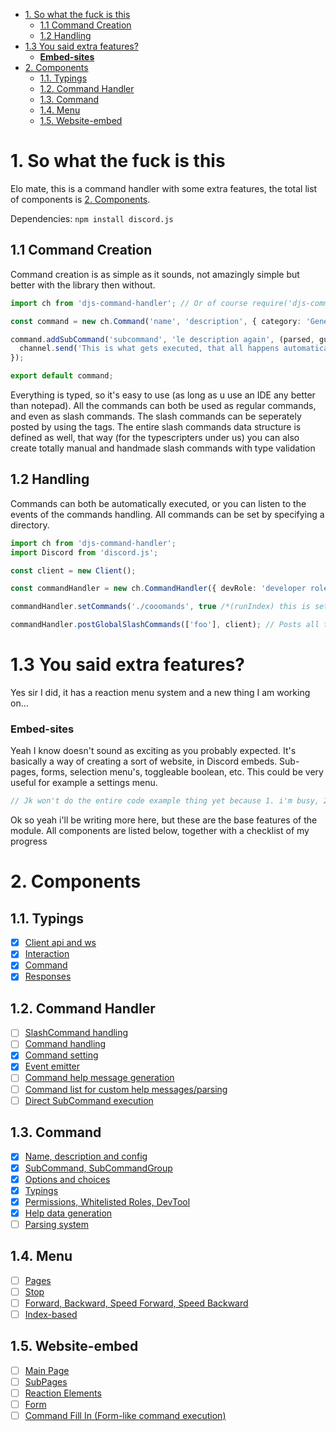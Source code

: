 - [1. So what the fuck is this](#1-so-what-the-fuck-is-this)
  - [1.1 Command Creation](#11-command-creation)
  - [1.2 Handling](#12-handling)
- [1.3 You said extra features?](#13-you-said-extra-features)
    - [**Embed-sites**](#embed-sites)
- [2. Components](#2-components)
  - [1.1. Typings](#11-typings)
  - [1.2. Command Handler](#12-command-handler)
  - [1.3. Command](#13-command)
  - [1.4. Menu](#14-menu)
  - [1.5. Website-embed](#15-website-embed)

# 1. So what the fuck is this

Elo mate, this is a command handler with some extra features, the total list of components is [2. Components](#2-components).

Dependencies: `npm install discord.js`

## 1.1 Command Creation

Command creation is as simple as it sounds, not amazingly simple but better with the library then without.

```ts
import ch from 'djs-command-handler'; // Or of course require('djs-command-handler');

const command = new ch.Command('name', 'description', { category: 'General', tags: ['foo'], permField: { permissions: ['MANAGE_MESSAGES', 'BE_COOL'/*not a real permission btw*/] } });

command.addSubCommand('subcommand', 'le description again', (parsed, guild, channel, member) => {
  channel.send('This is what gets executed, that all happens automatically, but can also be done manually');
});

export default command;
```

Everything is typed, so it's easy to use (as long as u use an IDE any better than notepad). All the commands can both be used as regular commands, and even as slash commands. The slash commands can be seperately posted by using the tags. The entire slash commands data structure is defined as well, that way (for the typescripters under us) you can also create totally manual and handmade slash commands with type validation

## 1.2 Handling

Commands can both be automatically executed, or you can listen to the events of the commands handling. All commands can be set by specifying a directory.

```ts
import ch from 'djs-command-handler';
import Discord from 'discord.js';

const client = new Client();

const commandHandler = new ch.CommandHandler({ devRole: 'developer role id' /*every command can be ran by developers*/, prefix: '!' });

commandHandler.setCommands('./cooomands', true /*(runIndex) this is set by default, you should probably leave it to true, will introduce heavy performance issues when disabled*/);

commandHandler.postGlobalSlashCommands(['foo'], client); // Posts all the commands with the tag 'foo'
```

# 1.3 You said extra features?

Yes sir I did, it has a reaction menu system and a new thing I am working on...

### **Embed-sites**

Yeah I know doesn't sound as exciting as you probably expected. It's basically a way of creating a sort of website, in Discord embeds. Sub-pages, forms, selection menu's, toggleable boolean, etc. This could be very useful for example a settings menu.

```ts
// Jk won't do the entire code example thing yet because 1. i'm busy, 2. i actually don't know how it will work yet
```

Ok so yeah i'll be writing more here, but these are the base features of the module. All components are listed below, together with a checklist of my progress

# 2. Components

## 1.1. Typings
- [X] <U>Client api and ws</U>
- [X] <U>Interaction</U>
- [X] <U>Command</U>
- [X] <U>Responses</U>

## 1.2. Command Handler
- [ ] <U>SlashCommand handling</U>
- [ ] <U>Command handling</U>
- [X] <U>Command setting</U>
- [X] <U>Event emitter</U>
- [ ] <U>Command help message generation</U>
- [ ] <U>Command list for custom help messages/parsing</U>
- [ ] <U>Direct SubCommand execution</U>

## 1.3. Command
- [X] <U>Name, description and config</U>
- [X] <U>SubCommand, SubCommandGroup</U>
- [X] <U>Options and choices</U>
- [X] <U>Typings</U>
- [X] <U>Permissions, Whitelisted Roles, DevTool</U>
- [X] <U>Help data generation</U>
- [ ] <U>Parsing system</U>

## 1.4. Menu
- [ ] <U>Pages</U>
- [ ] <U>Stop</U>
- [ ] <U>Forward, Backward, Speed Forward, Speed Backward</U>
- [ ] <U>Index-based</U>

## 1.5. Website-embed
- [ ] <U>Main Page</U>
- [ ] <U>SubPages</U>
- [ ] <U>Reaction Elements</U>
- [ ] <U>Form</U>
- [ ] <U>Command Fill In (Form-like command execution)</U>